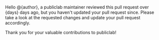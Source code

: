 Hello @{author}, a publiclab maintainer reviewed this pull request over {days} days ago, but you haven't updated your pull request since. Please take a look at the requested changes and update your pull request accordingly.

Thank you for your valuable contributions to publiclab!

<!-- updateWarning -->